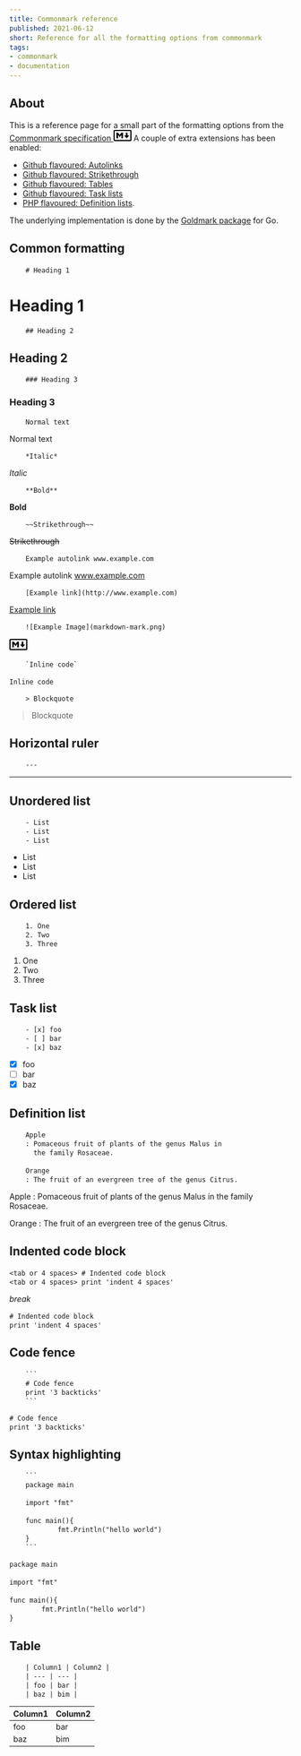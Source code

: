 ```yaml
---
title: Commonmark reference
published: 2021-06-12
short: Reference for all the formatting options from commonmark
tags:
- commonmark
- documentation
---
```


## About

This is a reference page for a small part of the formatting options from the [Commonmark specification ![Markdown](markdown-mark.png)](https://commonmark.org/)
A couple of extra extensions has been enabled:

- [Github flavoured: Autolinks](https://github.github.com/gfm/#autolinks-extension-)
- [Github flavoured: Strikethrough](https://github.github.com/gfm/#strikethrough-extension-)
- [Github flavoured: Tables](https://github.github.com/gfm/#tables-extension-)
- [Github flavoured: Task lists](https://github.github.com/gfm/#task-list-items-extension-)
- [PHP flavoured: Definition lists](https://michelf.ca/projects/php-markdown/extra/#def-list).

The underlying implementation is done by the [Goldmark package](https://github.com/yuin/goldmark) for Go.

## Common formatting

        # Heading 1
# Heading 1

        ## Heading 2
## Heading 2

        ### Heading 3
### Heading 3

        Normal text
Normal text

        *Italic*
*Italic*

        **Bold**
**Bold**

        ~~Strikethrough~~
~~Strikethrough~~

        Example autolink www.example.com
Example autolink www.example.com

        [Example link](http://www.example.com)
[Example link](http://www.example.com)

        ![Example Image](markdown-mark.png)
![Example image](markdown-mark.png)

        `Inline code`
`Inline code`

        > Blockquote
> Blockquote

## Horizontal ruler
        ---
---

## Unordered list

        - List
        - List
        - List

- List
- List
- List

## Ordered list

        1. One
        2. Two
        3. Three

1. One
2. Two
3. Three

## Task list

        - [x] foo
        - [ ] bar
        - [x] baz

- [x] foo
- [ ] bar
- [x] baz

## Definition list

        Apple
        : Pomaceous fruit of plants of the genus Malus in
          the family Rosaceae.

        Orange
        : The fruit of an evergreen tree of the genus Citrus.

Apple
: Pomaceous fruit of plants of the genus Malus in
  the family Rosaceae.

Orange
: The fruit of an evergreen tree of the genus Citrus.

## Indented code block
    <tab or 4 spaces> # Indented code block
    <tab or 4 spaces> print 'indent 4 spaces'

*break*

    # Indented code block
    print 'indent 4 spaces'

## Code fence

        ```
        # Code fence
        print '3 backticks'
        ```

```
# Code fence
print '3 backticks'
```

## Syntax highlighting

        ```
        package main

        import "fmt"

        func main(){
                fmt.Println("hello world")
        }
        ```

```
package main

import "fmt"

func main(){
        fmt.Println("hello world")
}
```

## Table

        | Column1 | Column2 |
        | --- | --- |
        | foo | bar |
        | baz | bim |

| Column1 | Column2 |
| --- | --- |
| foo | bar |
| baz | bim |

